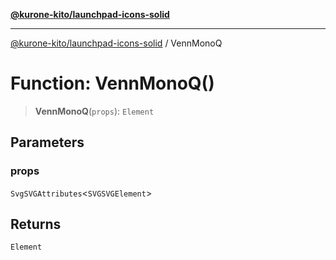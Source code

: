 [**@kurone-kito/launchpad-icons-solid**](../README.md)

***

[@kurone-kito/launchpad-icons-solid](../globals.md) / VennMonoQ

# Function: VennMonoQ()

> **VennMonoQ**(`props`): `Element`

## Parameters

### props

`SvgSVGAttributes`\<`SVGSVGElement`\>

## Returns

`Element`
